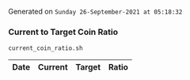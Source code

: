 Generated on `Sunday 26-September-2021 at 05:18:32`

### Current to Target Coin Ratio
`current_coin_ratio.sh`

Date|Current|Target|Ratio
---|---|---|---
